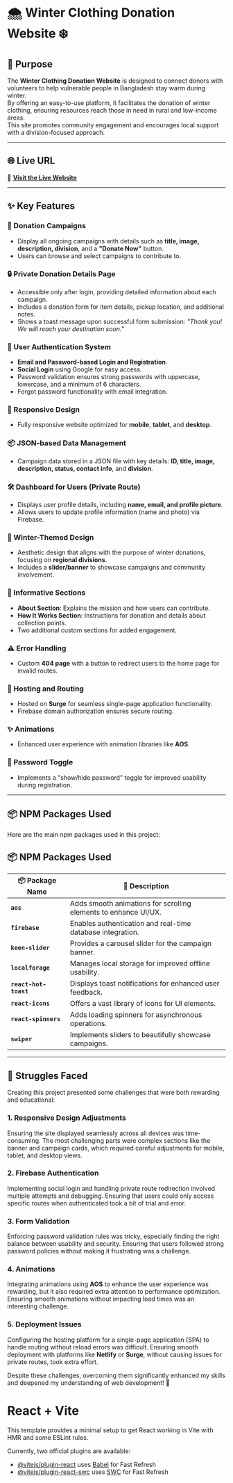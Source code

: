 # 🌨️ Winter Clothing Donation Website ❄️  

## 🌟 Purpose  
The **Winter Clothing Donation Website** is designed to connect donors with volunteers to help vulnerable people in Bangladesh stay warm during winter.  
By offering an easy-to-use platform, it facilitates the donation of winter clothing, ensuring resources reach those in need in rural and low-income areas.  
This site promotes community engagement and encourages local support with a division-focused approach.  

---

## 🌐 Live URL  
🔗 **[Visit the Live Website](http://assignment9-1234.surge.sh)**  

---

## ✨ Key Features  

### 🧥 Donation Campaigns  
- Display all ongoing campaigns with details such as **title, image, description, division**, and a **"Donate Now"** button.  
- Users can browse and select campaigns to contribute to.  

### 🔒 Private Donation Details Page  
- Accessible only after login, providing detailed information about each campaign.  
- Includes a donation form for item details, pickup location, and additional notes.  
- Shows a toast message upon successful form submission: *"Thank you! We will reach your destination soon."*  

### 🔑 User Authentication System  
- **Email and Password-based Login and Registration**.  
- **Social Login** using Google for easy access.  
- Password validation ensures strong passwords with uppercase, lowercase, and a minimum of 6 characters.  
- Forgot password functionality with email integration.  

### 📱 Responsive Design  
- Fully responsive website optimized for **mobile**, **tablet**, and **desktop**.  

### 📦 JSON-based Data Management  
- Campaign data stored in a JSON file with key details: **ID, title, image, description, status, contact info**, and **division**.  

### 🛠️ Dashboard for Users (Private Route)  
- Displays user profile details, including **name, email, and profile picture**.  
- Allows users to update profile information (name and photo) via Firebase.  

### 🎨 Winter-Themed Design  
- Aesthetic design that aligns with the purpose of winter donations, focusing on **regional divisions**.  
- Includes a **slider/banner** to showcase campaigns and community involvement.  

### 📄 Informative Sections  
- **About Section**: Explains the mission and how users can contribute.  
- **How It Works Section**: Instructions for donation and details about collection points.  
- Two additional custom sections for added engagement.  

### ⚠️ Error Handling  
- Custom **404 page** with a button to redirect users to the home page for invalid routes.  

### 🚀 Hosting and Routing  
- Hosted on **Surge** for seamless single-page application functionality.  
- Firebase domain authorization ensures secure routing.  

### ✨ Animations  
- Enhanced user experience with animation libraries like **AOS**.  

### 🔐 Password Toggle  
- Implements a "show/hide password" toggle for improved usability during registration.  

---

## 📦 NPM Packages Used  

Here are the main npm packages used in this project:  

## 📦 NPM Packages Used  

| 📦 **Package Name**       | 🌟 **Description**                                                     |  
|---------------------------|-----------------------------------------------------------------------|  
| **`aos`**                 | Adds smooth animations for scrolling elements to enhance UI/UX.      |  
| **`firebase`**            | Enables authentication and real-time database integration.           |  
| **`keen-slider`**         | Provides a carousel slider for the campaign banner.                  |  
| **`localforage`**         | Manages local storage for improved offline usability.                |  
| **`react-hot-toast`**     | Displays toast notifications for enhanced user feedback.             |  
| **`react-icons`**         | Offers a vast library of icons for UI elements.                      |  
| **`react-spinners`**      | Adds loading spinners for asynchronous operations.                   |  
| **`swiper`**              | Implements sliders to beautifully showcase campaigns.                |  
---




## 🤔 Struggles Faced  

Creating this project presented some challenges that were both rewarding and educational:

### 1. **Responsive Design Adjustments**  
   Ensuring the site displayed seamlessly across all devices was time-consuming. The most challenging parts were complex sections like the banner and campaign cards, which required careful adjustments for mobile, tablet, and desktop views.

### 2. **Firebase Authentication**  
   Implementing social login and handling private route redirection involved multiple attempts and debugging. Ensuring that users could only access specific routes when authenticated took a bit of trial and error.

### 3. **Form Validation**  
   Enforcing password validation rules was tricky, especially finding the right balance between usability and security. Ensuring that users followed strong password policies without making it frustrating was a challenge.

### 4. **Animations**  
   Integrating animations using **AOS** to enhance the user experience was rewarding, but it also required extra attention to performance optimization. Ensuring smooth animations without impacting load times was an interesting challenge.

### 5. **Deployment Issues**  
   Configuring the hosting platform for a single-page application (SPA) to handle routing without reload errors was difficult. Ensuring smooth deployment with platforms like **Netlify** or **Surge**, without causing issues for private routes, took extra effort.

Despite these challenges, overcoming them significantly enhanced my skills and deepened my understanding of web development! 🚀











# React + Vite

This template provides a minimal setup to get React working in Vite with HMR and some ESLint rules.

Currently, two official plugins are available:

- [@vitejs/plugin-react](https://github.com/vitejs/vite-plugin-react/blob/main/packages/plugin-react/README.md) uses [Babel](https://babeljs.io/) for Fast Refresh
- [@vitejs/plugin-react-swc](https://github.com/vitejs/vite-plugin-react-swc) uses [SWC](https://swc.rs/) for Fast Refresh

